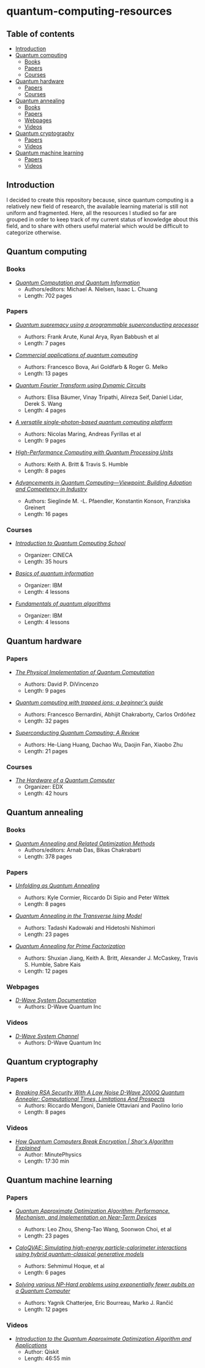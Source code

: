 # quantum-computing-resources

## Table of contents

- [Introduction](#introduction)
- [Quantum computing](#quantum-computing)
  - [Books](#books)
  - [Papers](#papers)
  - [Courses](#courses)
- [Quantum hardware](#quantum-hardware)
  - [Papers](#papers)
  - [Courses](#courses)
- [Quantum annealing](#quantum-annealing)
  - [Books](#books)
  - [Papers](#papers)
  - [Webpages](#webpages)
  - [Videos](#videos)
- [Quantum cryptography](#quantum-cryptography)
  - [Papers](#papers)
  - [Videos](#videos)
- [Quantum machine learning](#quantum-machine-learning)
  - [Papers](#papers)
  - [Videos](#videos)

## Introduction

I decided to create this repository because, since quantum computing is a relatively new field of research, the available learning material is still not uniform and fragmented. Here, all the resources I studied so far are grouped in order to keep track of my current status of knowledge about this field, and to share with others useful material which would be difficult to categorize otherwise.

## Quantum computing

### Books

- [*Quantum Computation and Quantum Information*](https://www.cambridge.org/highereducation/books/quantum-computation-and-quantum-information/01E10196D0A682A6AEFFEA52D53BE9AE#overview)
  - Authors/editors: Michael A. Nielsen, Isaac L. Chuang
  - Length: 702 pages

### Papers

- [*Quantum supremacy using a programmable superconducting processor*](https://www.nature.com/articles/s41586-019-1666-5)
  - Authors: Frank Arute, Kunal Arya, Ryan Babbush et al
  - Length: 7 pages

- [*Commercial applications of quantum computing*](https://epjquantumtechnology.springeropen.com/articles/10.1140/epjqt/s40507-021-00091-1)
  - Authors: Francesco Bova, Avi Goldfarb & Roger G. Melko
  - Length: 13 pages

- [*Quantum Fourier Transform using Dynamic Circuits*](https://arxiv.org/abs/2403.09514)
  - Authors: Elisa Bäumer, Vinay Tripathi, Alireza Seif, Daniel Lidar, Derek S. Wang
  - Length: 4 pages

- [*A versatile single-photon-based quantum computing platform*](https://www.nature.com/articles/s41566-024-01403-4)
  - Authors: Nicolas Maring, Andreas Fyrillas et al
  - Length: 9 pages

- [*High-Performance Computing with Quantum Processing Units*](https://arxiv.org/abs/1511.04386)
  - Authors: Keith A. Britt & Travis S. Humble
  - Length: 8 pages

- [*Advancements in Quantum Computing—Viewpoint: Building Adoption and Competency in Industry*](https://link.springer.com/article/10.1007/s13222-024-00467-4)
  - Authors: Sieglinde M. -L. Pfaendler,  Konstantin Konson, Franziska Greinert
  - Length: 16 pages

### Courses

- [*Introduction to Quantum Computing School*](https://eventi.cineca.it/en/hpc/introduction-quantum-computing-school/bologna-20230605)
  - Organizer: CINECA
  - Length: 35 hours

- [*Basics of quantum information*](https://learning.quantum.ibm.com/course/basics-of-quantum-information)
  - Organizer: IBM
  - Length: 4 lessons

- [*Fundamentals of quantum algorithms*](https://learning.quantum.ibm.com/course/fundamentals-of-quantum-algorithms)
  - Organizer: IBM
  - Length: 4 lessons

## Quantum hardware

### Papers

- [*The Physical Implementation of Quantum Computation*](https://arxiv.org/abs/quant-ph/0002077)
  - Authors: David P. DiVincenzo
  - Length: 9 pages

- [*Quantum computing with trapped ions: a beginner's guide*](https://arxiv.org/abs/2303.16358)
  - Authors: Francesco Bernardini, Abhijit Chakraborty, Carlos Ordóñez
  - Length: 32 pages

- [*Superconducting Quantum Computing: A Review*](https://arxiv.org/abs/2006.10433)
  - Authors: He-Liang Huang, Dachao Wu, Daojin Fan, Xiaobo Zhu
  - Length: 21 pages

### Courses

- [*The Hardware of a Quantum Computer*](https://www.edx.org/learn/quantum-computing/delft-university-of-technology-the-hardware-of-a-quantum-computer)
  - Organizer: EDX
  - Length: 42 hours

## Quantum annealing

### Books

- [*Quantum Annealing and Related Optimization Methods*](https://link.springer.com/book/10.1007/11526216)
  - Authors/editors: Arnab Das, Bikas Chakrabarti
  - Length: 378 pages

### Papers

- [*Unfolding as Quantum Annealing*](https://arxiv.org/abs/1908.08519)
  - Authors: Kyle Cormier, Riccardo Di Sipio and Peter Wittek
  - Length: 8 pages

- [*Quantum Annealing in the Transverse Ising Model*](https://arxiv.org/abs/cond-mat/9804280)
  - Authors: Tadashi Kadowaki and Hidetoshi Nishimori
  - Length: 23 pages

- [*Quantum Annealing for Prime Factorization*](https://arxiv.org/abs/1804.02733)
  - Authors: Shuxian Jiang, Keith A. Britt, Alexander J. McCaskey, Travis S. Humble, Sabre Kais
  - Length: 12 pages

### Webpages

- [*D-Wave System Documentation*](https://docs.dwavesys.com/docs/latest/index.html)
  - Authors: D-Wave Quantum Inc

### Videos

- [*D-Wave System Channel*](https://www.youtube.com/@dwavequantum)
  - Authors: D-Wave Quantum Inc

## Quantum cryptography

### Papers

- [*Breaking RSA Security With A Low Noise D-Wave 2000Q Quantum Annealer: Computational Times, Limitations And Prospects*](https://arxiv.org/pdf/2005.02268.pdf)
  - Authors: Riccardo Mengoni, Daniele Ottaviani and Paolino Iorio
  - Length: 8 pages

### Videos

- [*How Quantum Computers Break Encryption | Shor's Algorithm Explained*](https://www.youtube.com/watch?v=lvTqbM5Dq4Q)
  - Author: MinutePhysics
  - Length: 17:30 min

## Quantum machine learning

### Papers

- [*Quantum Approximate Optimization Algorithm: Performance, Mechanism, and Implementation on Near-Term Devices*](https://arxiv.org/pdf/1812.01041.pdf)
  - Authors: Leo Zhou, Sheng-Tao Wang, Soonwon Choi, et al
  - Length: 23 pages

- [*CaloQVAE: Simulating high-energy particle-calorimeter interactions using hybrid
quantum-classical generative models*](https://arxiv.org/pdf/2312.03179.pdf)
  - Authors: Sehmimul Hoque, et al
  - Length: 6 pages

- [*Solving various NP-Hard problems using exponentially fewer qubits on a Quantum Computer*](https://arxiv.org/abs/2301.06978)
  - Authors: Yagnik Chatterjee, Eric Bourreau, Marko J. Rančić
  - Length: 12 pages


### Videos

- [*Introduction to the Quantum Approximate Optimization Algorithm and Applications*](https://www.youtube.com/watch?v=YpLzSQPrgSc)
  - Author: Qiskit
  - Length: 46:55 min
